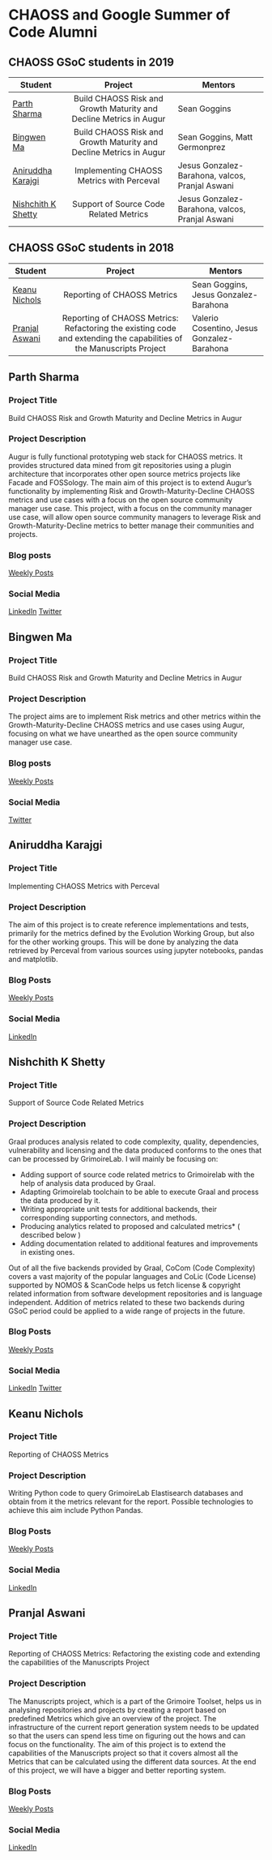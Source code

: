 # CHAOSS and Google Summer of Code Alumni

## CHAOSS GSoC students in 2019

|Student|Project|Mentors|
|-------|:-----:|-------|
|[Parth Sharma](#parth-sharma)|Build CHAOSS Risk and Growth Maturity and Decline Metrics in Augur|Sean Goggins|
|[Bingwen Ma](#bingwen-ma)|Build CHAOSS Risk and Growth Maturity and Decline Metrics in Augur|Sean Goggins, Matt Germonprez|
|[Aniruddha Karajgi](#aniruddha-karajgi)|Implementing CHAOSS Metrics with Perceval|Jesus Gonzalez-Barahona, valcos, Pranjal Aswani|
|[Nishchith K Shetty](#nishchith-k-shetty)|Support of Source Code Related Metrics|Jesus Gonzalez-Barahona, valcos, Pranjal Aswani|

## CHAOSS GSoC students in 2018

|Student|Project|Mentors|
|-------|:-----:|-------|
|[Keanu Nichols](#keanu-nichols)|Reporting of CHAOSS Metrics|Sean Goggins, Jesus Gonzalez-Barahona|
|[Pranjal Aswani](#pranjal-aswani)|Reporting of CHAOSS Metrics: Refactoring the existing code and extending the capabilities of the Manuscripts Project|Valerio Cosentino, Jesus Gonzalez-Barahona|


## Parth Sharma

### Project Title 
Build CHAOSS Risk and Growth Maturity and Decline Metrics in Augur
### Project Description
Augur is fully functional prototyping web stack for CHAOSS metrics. It provides structured data mined from git repositories using a plugin architecture that incorporates other open source metrics projects like Facade and FOSSology. The main aim of this project is to extend Augur’s functionality by implementing Risk and Growth-Maturity-Decline CHAOSS metrics and use cases with a focus on the open source community manager use case. This project, with a focus on the community manager use case, will allow open source community managers to leverage Risk and Growth-Maturity-Decline metrics to better manage their communities and projects.

### Blog posts
[Weekly Posts](https://parthsharma2.github.io/posts)

### Social Media
[LinkedIn](https://www.linkedin.com/in/parthsharma2)
[Twitter](https://twitter.com/parthshar2)

## Bingwen Ma

### Project Title
Build CHAOSS Risk and Growth Maturity and Decline Metrics in Augur
### Project Description
The project aims are to implement Risk metrics and other metrics within the Growth-Maturity-Decline CHAOSS metrics and use cases using Augur, focusing on what we have unearthed as the open source community manager use case.
### Blog posts
[Weekly Posts](https://blog.bing0ne.com/gsoc-final)

### Social Media
[Twitter](https://twitter.com/bing0ne)


## Aniruddha Karajgi

### Project Title
Implementing CHAOSS Metrics with Perceval
### Project Description
The aim of this project is to create reference implementations and tests, primarily for the metrics defined by the Evolution Working Group, but also for the other working groups. This will be done by analyzing the data retrieved by Perceval from various sources using jupyter notebooks, pandas and matplotlib.
### Blog Posts
[Weekly Posts](https://polaris000.github.io/blog/final_report)
### Social Media
[LinkedIn](https://www.linkedin.com/in/polaris000)

## Nishchith K Shetty

### Project Title
Support of Source Code Related Metrics
### Project Description
Graal produces analysis related to code complexity, quality, dependencies, vulnerability and licensing and the data produced conforms to the ones that can be processed by GrimoireLab. I will mainly be focusing on:

* Adding support of source code related metrics to Grimoirelab with the help of analysis data produced by Graal.
* Adapting Grimoirelab toolchain to be able to execute Graal and process the data produced by it.
* Writing appropriate unit tests for additional backends, their corresponding supporting connectors, and methods.
* Producing analytics related to proposed and calculated metrics* ( described below )
* Adding documentation related to additional features and improvements in existing ones.

Out of all the five backends provided by Graal, CoCom (Code Complexity) covers a vast majority of the popular languages and CoLic (Code License) supported by NOMOS & ScanCode helps us fetch license & copyright related information from software development repositories and is language independent. Addition of metrics related to these two backends during GSoC period could be applied to a wide range of projects in the future.

### Blog Posts
[Weekly Posts](https://nishchith.com//20blog19/08/coding-period-3-11.html)
### Social Media
[LinkedIn](https://www.linkedin.com/in/inishchith/)
[Twitter](https://twitter.com/inishchith)


## Keanu Nichols

### Project Title
Reporting of CHAOSS Metrics
### Project Description
Writing Python code to query GrimoireLab Elastisearch databases and obtain from it the metrics relevant for the report. Possible technologies to achieve this aim include Python Pandas.

### Blog Posts
[Weekly Posts](https://kmn5409.github.io/keanu-nichols/gsoc/2018/08/10/gsoc-Week-14.html)

### Social Media
[LinkedIn](https://www.linkedin.com/in/keanu-nichols/)


## Pranjal Aswani

### Project Title
Reporting of CHAOSS Metrics: Refactoring the existing code and extending the capabilities of the Manuscripts Project

### Project Description
The Manuscripts project, which is a part of the Grimoire Toolset, helps us in analysing repositories and projects by creating a report based on predefined Metrics which give an overview of the project. The infrastructure of the current report generation system needs to be updated so that the users can spend less time on figuring out the hows and can focus on the functionality. The aim of this project is to extend the capabilities of the Manuscripts project so that it covers almost all the Metrics that can be calculated using the different data sources. At the end of this project, we will have a bigger and better reporting system.

### Blog Posts
[Weekly Posts](https://aswanipranjal.github.io/posts/page/2/)

### Social Media
[LinkedIn](https://www.linkedin.com/in/pranjalaswani/)

